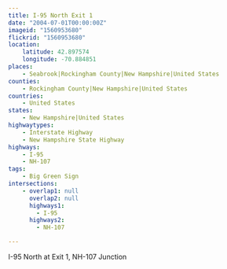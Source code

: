 ```yaml
---
title: I-95 North Exit 1
date: "2004-07-01T00:00:00Z"
imageid: "1560953680"
flickrid: "1560953680"
location:
    latitude: 42.897574
    longitude: -70.884851
places:
    - Seabrook|Rockingham County|New Hampshire|United States
counties:
    - Rockingham County|New Hampshire|United States
countries:
    - United States
states:
    - New Hampshire|United States
highwaytypes:
    - Interstate Highway
    - New Hampshire State Highway
highways:
    - I-95
    - NH-107
tags:
    - Big Green Sign
intersections:
    - overlap1: null
      overlap2: null
      highways1:
        - I-95
      highways2:
        - NH-107

---
```

I-95 North at Exit 1, NH-107 Junction